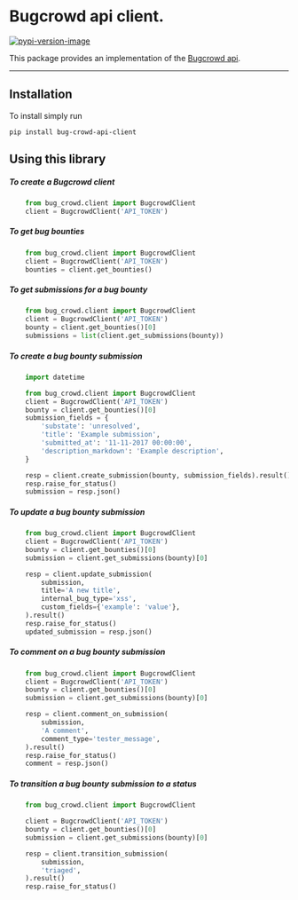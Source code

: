 # Bugcrowd api client.
[![pypi-version-image]][pypi]


This package provides an implementation of the [Bugcrowd api](https://docs.bugcrowd.com/v1.0/docs/bounty).

----

## Installation
To install simply run
```
pip install bug-crowd-api-client
```

## Using this library

##### To create a Bugcrowd client

```python
    from bug_crowd.client import BugcrowdClient
    client = BugcrowdClient('API_TOKEN')
```

##### To get bug bounties

```python
    from bug_crowd.client import BugcrowdClient
    client = BugcrowdClient('API_TOKEN')
    bounties = client.get_bounties()
```

##### To get submissions for a bug bounty

```python
    from bug_crowd.client import BugcrowdClient
    client = BugcrowdClient('API_TOKEN')
    bounty = client.get_bounties()[0]
    submissions = list(client.get_submissions(bounty))
```

##### To create a bug bounty submission

```python
    import datetime

    from bug_crowd.client import BugcrowdClient
    client = BugcrowdClient('API_TOKEN')
    bounty = client.get_bounties()[0]
    submission_fields = {
        'substate': 'unresolved',
        'title': 'Example submission',
        'submitted_at': '11-11-2017 00:00:00',
        'description_markdown': 'Example description',
    }

    resp = client.create_submission(bounty, submission_fields).result()
    resp.raise_for_status()
    submission = resp.json()
```

#####  To update a bug bounty submission

```python
    from bug_crowd.client import BugcrowdClient
    client = BugcrowdClient('API_TOKEN')
    bounty = client.get_bounties()[0]
    submission = client.get_submissions(bounty)[0]

    resp = client.update_submission(
        submission,
        title='A new title',
        internal_bug_type='xss',
        custom_fields={'example': 'value'},
    ).result()
    resp.raise_for_status()
    updated_submission = resp.json()
```

#####  To comment on a bug bounty submission

```python
    from bug_crowd.client import BugcrowdClient
    client = BugcrowdClient('API_TOKEN')
    bounty = client.get_bounties()[0]
    submission = client.get_submissions(bounty)[0]

    resp = client.comment_on_submission(
        submission,
        'A comment',
        comment_type='tester_message',
    ).result()
    resp.raise_for_status()
    comment = resp.json()
```

##### To transition a bug bounty submission to a status

```python
    from bug_crowd.client import BugcrowdClient

    client = BugcrowdClient('API_TOKEN')
    bounty = client.get_bounties()[0]
    submission = client.get_submissions(bounty)[0]

    resp = client.transition_submission(
        submission,
        'triaged',
    ).result()
    resp.raise_for_status()
```


[pypi-version-image]: https://img.shields.io/pypi/v/bug-crowd-api-client.svg
[pypi]: https://pypi.python.org/pypi/bug-crowd-api-client
